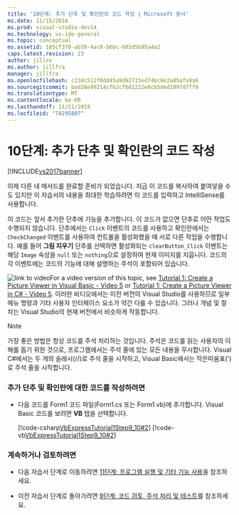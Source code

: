 ```yaml
---
title: '10단계: 추가 단추 및 확인란의 코드 작성 | Microsoft 문서'
ms.date: 11/15/2016
ms.prod: visual-studio-dev14
ms.technology: vs-ide-general
ms.topic: conceptual
ms.assetid: 185cf370-ab39-4ac0-b6bc-601d5b95a4a2
caps.latest.revision: 23
author: jillre
ms.author: jillfra
manager: jillfra
ms.openlocfilehash: c23dc511f0dd45a9d62715ed74bc6e2a05afa9a6
ms.sourcegitcommit: bad28e99214cf62cfbd1222e8cb5ded1997d7ff0
ms.translationtype: MT
ms.contentlocale: ko-KR
ms.lasthandoff: 11/21/2019
ms.locfileid: "74295807"
---
```

# <a name="step-10-write-code-for-additional-buttons-and-a-check-box"></a>10단계: 추가 단추 및 확인란의 코드 작성
[!INCLUDE[vs2017banner](../includes/vs2017banner.md)]

이제 다른 네 메서드를 완료할 준비가 되었습니다. 지금 이 코드를 복사하여 붙여넣을 수도 있지만 이 자습서의 내용을 최대한 학습하려면 이 코드를 입력하고 IntelliSense를 사용합니다.

 이 코드는 앞서 추가한 단추에 기능을 추가합니다. 이 코드가 없으면 단추로 어떤 작업도 수행되지 않습니다. 단추에서는 `Click` 이벤트의 코드를 사용하고 확인란에서는 `CheckChanged` 이벤트를 사용하여 컨트롤을 활성화했을 때 서로 다른 작업을 수행합니다. 예를 들어 **그림 지우기** 단추를 선택하면 활성화되는 `clearButton_Click` 이벤트는 해당 `Image` 속성을 `null` 또는 `nothing`으로 설정하여 현재 이미지를 지웁니다. 코드의 각 이벤트에는 코드의 기능에 대해 설명하는 주석이 포함되어 있습니다.

 ![link to video](../data-tools/media/playvideo.gif "PlayVideo")For a video version of this topic, see [Tutorial 1: Create a Picture Viewer in Visual Basic - Video 5](https://go.microsoft.com/fwlink/?LinkId=205216) or [Tutorial 1: Create a Picture Viewer in C# - Video 5](https://go.microsoft.com/fwlink/?LinkId=205206). 이러한 비디오에서는 이전 버전의 Visual Studio를 사용하므로 일부 메뉴 명령과 기타 사용자 인터페이스 요소가 약간 다를 수 있습니다. 그러나 개념 및 절차는 Visual Studio의 현재 버전에서 비슷하게 작동합니다.

> [!NOTE]
> 가장 좋은 방법은 항상 코드를 주석 처리하는 것입니다. 주석은 코드를 읽는 사용자의 이해를 돕기 위한 것으로, 프로그램에서는 주석 줄에 있는 모든 내용을 무시합니다. Visual C#에서는 두 개의 슬래시(//)로 주석 줄을 시작하고, Visual Basic에서는 작은따옴표(')로 주석 줄을 시작합니다.

### <a name="to-write-code-for-additional-buttons-and-a-check-box"></a>추가 단추 및 확인란에 대한 코드를 작성하려면

- 다음 코드를 Form1 코드 파일(Form1.cs 또는 Form1.vb)에 추가합니다. Visual Basic 코드를 보려면 **VB** 탭을 선택합니다.

     [!code-csharp[VbExpressTutorial1Step9_10#2](../snippets/csharp/VS_Snippets_VBCSharp/vbexpresstutorial1step9_10/cs/form1.cs#2)]
     [!code-vb[VbExpressTutorial1Step9_10#2](../snippets/visualbasic/VS_Snippets_VBCSharp/vbexpresstutorial1step9_10/vb/form1.vb#2)]

### <a name="to-continue-or-review"></a>계속하거나 검토하려면

- 다음 자습서 단계로 이동하려면 [11단계: 프로그램 실행 및 기타 기능 사용](../ide/step-11-run-your-program-and-try-other-features.md)을 참조하세요.

- 이전 자습서 단계로 돌아가려면 [9단계: 코드 검토, 주석 처리 및 테스트](../ide/step-9-review-comment-and-test-your-code.md)를 참조하세요.
